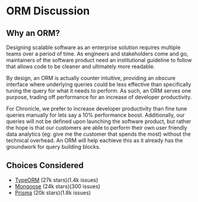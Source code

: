 # ORM Discussion

## Why an ORM?

Designing scalable software as an enterprise solution requires multiple teams over a period of time. As engineers and stakeholders come and go, maintainers of the software product need an institutional guideline to follow that allows code to be cleaner and ultimately more readable.

By design, an ORM is actually counter intuitive, providing an obscure interface where underlying queries could be less effective than specifically tuning the query for what it needs to perform. As such, an ORM serves one purpose, trading off performance for an increase of developer productivity.

For Chronicle, we prefer to increase developer productivity than fine tune queries manually for lets say a 10% performance boost. Additionally, our queries will not be defined upon launching the software product, but rather the hope is that our customers are able to perform their own user friendly data analytics (eg: give me the customer that spends the most) without the technical overhead. An ORM will help eachieve this as it already has the groundwork for query building blocks.

## Choices Considered

- [TypeORM](https://github.com/typeorm/typeorm) (27k stars)(1.4k issues)
- [Mongoose](https://github.com/Automattic/mongoose) (24k stars)(300 issues)
- [Prisma](https://github.com/prisma/prisma) (20k stars)(1.8k issues)
